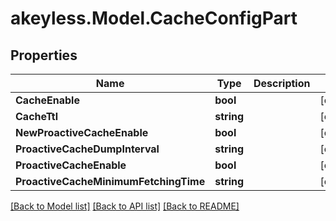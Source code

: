# akeyless.Model.CacheConfigPart

## Properties

Name | Type | Description | Notes
------------ | ------------- | ------------- | -------------
**CacheEnable** | **bool** |  | [optional] 
**CacheTtl** | **string** |  | [optional] 
**NewProactiveCacheEnable** | **bool** |  | [optional] 
**ProactiveCacheDumpInterval** | **string** |  | [optional] 
**ProactiveCacheEnable** | **bool** |  | [optional] 
**ProactiveCacheMinimumFetchingTime** | **string** |  | [optional] 

[[Back to Model list]](../README.md#documentation-for-models) [[Back to API list]](../README.md#documentation-for-api-endpoints) [[Back to README]](../README.md)

